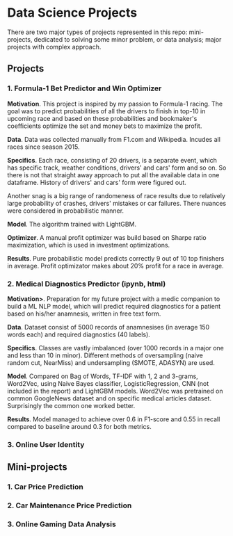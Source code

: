 # Data Science Projects

There are two major types of projects represented in this repo: mini-projects, dedicated to solving some minor problem, or data analysis; major projects with complex approach.

## Projects

### 1. Formula-1 Bet Predictor and Win Optimizer

<b>Motivation</b>. This project is inspired by my passion to Formula-1 racing. The goal was to predict probabilities of all the drivers to finish in top-10 in upcoming race and based on these probabilities and bookmaker's coefficients optimize the set and money bets to maximize the profit.

<b>Data</b>. Data was collected manually from F1.com and Wikipedia. Incudes all races since season 2015.

<b>Specifics</b>. Each race, consisting of 20 drivers, is a separate event, which has specific track, weather conditions, drivers' and cars' form and so on. So there is not that straight away approach to put all the available data in one dataframe. History of drivers' and cars' form were figured out.

Another snag is a big range of randomeness of race results due to relatively large probability of crashes, drivers' mistakes or car failures. There nuances were considered in probabilistic manner.

<b>Model</b>. The algorithm trained with LightGBM.

<b>Optimizer</b>. A manual profit optimizer was build based on <link href="https://en.wikipedia.org/wiki/Sharpe_ratio">Sharpe ratio</link> maximization, which is used in investment optimizations.

<b>Results</b>. Pure probabilistic model predicts correctly 9 out of 10 top finishers in average. Profit optimizator makes about 20% profit for a race in average.

### 2. Medical Diagnostics Predictor (<link href="https://github.com/ruzarx/MLPr/blob/master/Transcriptions/Diagnostics%20prediction.ipynb">ipynb</link>, <link href="https://github.com/ruzarx/MLPr/blob/master/Transcriptions/Diagnostics%20prediction.html">html</link>)

<b>Motivation></b>. Preparation for my future project with a medic companion to build a ML NLP model, which will predict required diagnostics for a patient based on his/her anamnesis, written in free text form.

<b>Data</b>. Dataset consist of 5000 records of anamnesises (in average 150 words each) and required diagnostics (40 labels).

<b>Specifics</b>. Classes are vastly imbalanced (over 1000 records in a major one and less than 10 in minor). Different methods of oversampling (naive random cut, NearMiss) and undersampling (SMOTE, ADASYN) are used.

<b>Model</b>. Compared on Bag of Words, TF-IDF with 1, 2 and 3-grams, Word2Vec, using Naive Bayes classifier, LogisticRegression, CNN (not included in the report) and LightGBM models. Word2Vec was pretrained on common GoogleNews dataset and on specific medical articles dataset. Surprisingly the common one worked better.

<b>Results</b>. Model managed to achieve over 0.6 in F1-score and 0.55 in recall compared to baseline around 0.3 for both metrics.

### 3. Online User Identity

## Mini-projects

### 1. Car Price Prediction

### 2. Car Maintenance Price Prediction

### 3. Online Gaming Data Analysis
